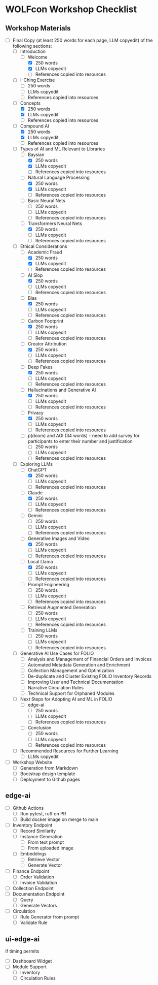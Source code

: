 # WOLFcon Workshop Checklist

## Workshop Materials
- [ ] Final Copy (at least 250 words for each page, LLM copyedit) of the following sections:
  - [ ] Introduction
    - [ ] Welcome
      - [x] 250 words
      - [x] LLMs copyedit
      - [ ] References copied into resources
   - [ ] I-Ching Exercise
      - [ ] 250 words
      - [ ] LLMs copyedit
      - [ ] References copied into resources
    - [ ] Concepts
      - [x] 250 words
      - [x] LLMs copyedit
      - [ ] References copied into resources
    - [ ] Compound AI
      - [x] 250 words
      - [x] LLMs copyedit
      - [ ] References copied into resources
  - [ ] Types of AI and ML Relevant to Libraries
    - [ ] Baysian
      - [x] 250 words
      - [x] LLMs copyedit
      - [ ] References copied into resources
    - [ ] Natural Language Processing
      - [x] 250 words
      - [x] LLMs copyedit
      - [ ] References copied into resources
    - [ ] Basic Neural Nets
      - [ ] 250 words
      - [ ] LLMs copyedit
      - [ ] References copied into resources
    - [ ] Transformers Neural Nets
      - [x] 250 words
      - [ ] LLMs copyedit
      - [ ] References copied into resources
  - [ ] Ethical Considerations
    - [ ] Academic Fraud 
      - [x] 250 words
      - [x] LLMs copyedit
      - [ ] References copied into resources
    - [ ] AI Slop
      - [x] 250 words
      - [ ] LLMs copyedit
      - [ ] References copied into resources
    - [ ] Bias
      - [x] 250 words
      - [ ] LLMs copyedit
      - [ ] References copied into resources
    - [ ] Carbon Footprint 
      - [x] 250 words
      - [ ] LLMs copyedit
      - [ ] References copied into resources
    - [ ] Creator Attribution
      - [x] 250 words
      - [ ] LLMs copyedit
      - [ ] References copied into resources
    - [ ] Deep Fakes
      - [x] 250 words
      - [ ] LLMs copyedit
      - [ ] References copied into resources
    - [ ] Hallucinations and Generative AI 
      - [x] 250 words
      - [ ] LLMs copyedit
      - [ ] References copied into resources
    - [ ] Privacy
      - [x] 250 words
      - [ ] LLMs copyedit
      - [ ] References copied into resources
    - [ ] p(doom) and AGI (34 words) - need to add survey for participants to enter their number and justification
      - [ ] 250 words
      - [ ] LLMs copyedit
      - [ ] References copied into resources
  - [ ] Exploring LLMs
    - [ ] ChatGPT
      - [x] 250 words
      - [ ] LLMs copyedit
      - [ ] References copied into resources
    - [ ] Claude
      - [x] 250 words
      - [ ] LLMs copyedit
      - [ ] References copied into resources
    - [ ] Gemini
      - [ ] 250 words
      - [ ] LLMs copyedit
      - [ ] References copied into resources
    - [ ] Generative Images and Video
      - [x] 250 words
      - [ ] LLMs copyedit
      - [ ] References copied into resources
    - [ ] Local Llama
      - [x] 250 words
      - [ ] LLMs copyedit
      - [ ] References copied into resources
    - [ ] Prompt Engineering
      - [ ] 250 words
      - [ ] LLMs copyedit
      - [ ] References copied into resources
    - [ ] Retrieval Augmented Generation
      - [ ] 250 words
      - [ ] LLMs copyedit
      - [ ] References copied into resources
    - [ ] Training LLMs
      - [ ] 250 words
      - [ ] LLMs copyedit
      - [ ] References copied into resources
  - [ ] Generative AI Use Cases for FOLIO
    - [ ] Analysis and Management of Financial Orders and Invoices
    - [ ] Automated Metadata Generation and Enrichment
    - [ ] Collection Management and Optimization
    - [ ] De-duplicate and Cluster Existing FOLIO Inventory Records
    - [ ] Improving User and Technical Documentation
    - [ ] Narrative Circulation Rules
    - [ ] Technical Support for Orphaned Modules
  - [ ] Next Steps for Adopting AI and ML in FOLIO
    - [ ] edge-ai
      - [ ] 250 words
      - [ ] LLMs copyedit
      - [ ] References copied into resources
    - [ ] Conclusion
      - [ ] 250 words
      - [ ] LLMs copyedit
      - [ ] References copied into resources
  - [ ] Recommended Resources for Further Learning
      - [ ] LLMs copyedit
- [ ] Workshop Website
  - [ ] Generation from Markdown
  - [ ] Bootstrap design template
  - [ ] Deployment to Github pages
## edge-ai
- [ ] Github Actions
  - [ ] Run pytest, ruff on PR
  - [ ] Build docker image on merge to main
- [ ] Inventory Endpoint
  - [ ] Record Similarity
  - [ ] Instance Generation
    - [ ] From text prompt
    - [ ] From uploaded image
  - [ ] Embeddings
    - [ ] Retrieve Vector
    - [ ] Generate Vector
- [ ] Finance Endpoint
  - [ ] Order Validation
  - [ ] Invoice Validation
- [ ] Collection Endpoint
- [ ] Documentation Endpoint
  - [ ] Query
  - [ ] Generate Vectors
- [ ] Circulation
  - [ ] Rule Generator from prompt
  - [ ] Validate Rule

## ui-edge-ai
If timing permits

- [ ] Dashboard Widget
- [ ] Module Support
  - [ ] Inventory
  - [ ] Circulation Rules

